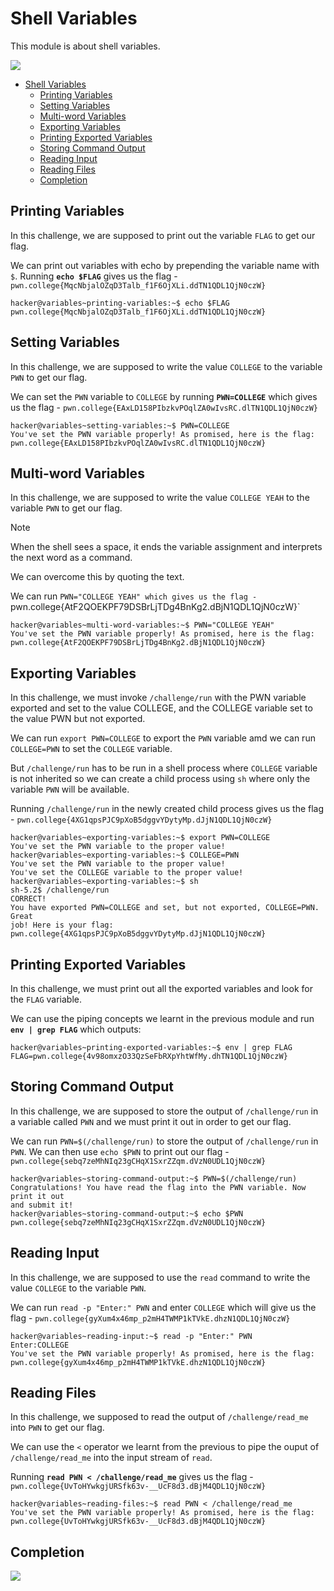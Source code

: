 # Shell Variables

This module is about shell variables.

![](https://i.imgur.com/YP7i5cE.png)

- [Shell Variables](#shell-variables)
  - [Printing Variables](#printing-variables)
  - [Setting Variables](#setting-variables)
  - [Multi-word Variables](#multi-word-variables)
  - [Exporting Variables](#exporting-variables)
  - [Printing Exported Variables](#printing-exported-variables)
  - [Storing Command Output](#storing-command-output)
  - [Reading Input](#reading-input)
  - [Reading Files](#reading-files)
  - [Completion](#completion)

## Printing Variables 

In this challenge, we are supposed to print out the variable `FLAG` to get our flag.

We can print out variables with echo by prepending the variable name with `$`. Running **`echo $FLAG`** gives us the flag - `pwn.college{MqcNbjalOZqD3Talb_f1F6OjXLi.ddTN1QDL1QjN0czW}`

```
hacker@variables~printing-variables:~$ echo $FLAG
pwn.college{MqcNbjalOZqD3Talb_f1F6OjXLi.ddTN1QDL1QjN0czW}
```

## Setting Variables

In this challenge, we are supposed to write the value `COLLEGE` to the variable `PWN` to get our flag.

We can set the `PWN` variable to `COLLEGE` by running **`PWN=COLLEGE`** which gives us the flag - `pwn.college{EAxLD158PIbzkvPOqlZA0wIvsRC.dlTN1QDL1QjN0czW}`

```
hacker@variables~setting-variables:~$ PWN=COLLEGE
You've set the PWN variable properly! As promised, here is the flag:
pwn.college{EAxLD158PIbzkvPOqlZA0wIvsRC.dlTN1QDL1QjN0czW}
```

## Multi-word Variables

In this challenge, we are supposed to write the value `COLLEGE YEAH` to the variable `PWN` to get our flag.

> [!NOTE]
> When the shell sees a space, it ends the variable assignment and interprets the next word as a command.
>
> We can overcome this by quoting the text.

We can run `PWN="COLLEGE YEAH" which gives us the flag - `pwn.college{AtF2QOEKPF79DSBrLjTDg4BnKg2.dBjN1QDL1QjN0czW}`

```
hacker@variables~multi-word-variables:~$ PWN="COLLEGE YEAH"
You've set the PWN variable properly! As promised, here is the flag:
pwn.college{AtF2QOEKPF79DSBrLjTDg4BnKg2.dBjN1QDL1QjN0czW}
```

## Exporting Variables

In this challenge, we must invoke `/challenge/run` with the PWN variable exported and set to the value COLLEGE, and the COLLEGE variable set to the value PWN but not exported.

We can run `export PWN=COLLEGE` to export the `PWN` variable amd we can run `COLLEGE=PWN` to set the `COLLEGE` variable.

But `/challenge/run` has to be run in a shell process where `COLLEGE` variable is not inherited so we can create a child process using `sh` where only the variable `PWN` will be available.

Running `/challenge/run` in the newly created child process gives us the flag - `pwn.college{4XG1qpsPJC9pXoB5dggvYDytyMp.dJjN1QDL1QjN0czW}`

 ```
 hacker@variables~exporting-variables:~$ export PWN=COLLEGE
You've set the PWN variable to the proper value!
hacker@variables~exporting-variables:~$ COLLEGE=PWN
You've set the PWN variable to the proper value!
You've set the COLLEGE variable to the proper value!
hacker@variables~exporting-variables:~$ sh
sh-5.2$ /challenge/run
CORRECT!
You have exported PWN=COLLEGE and set, but not exported, COLLEGE=PWN. Great 
job! Here is your flag:
pwn.college{4XG1qpsPJC9pXoB5dggvYDytyMp.dJjN1QDL1QjN0czW}
```

## Printing Exported Variables

In this challenge, we must print out all the exported variables and look for the `FLAG` variable.

We can use the piping concepts we learnt in the previous module and run **`env | grep FLAG`** which outputs:

```
hacker@variables~printing-exported-variables:~$ env | grep FLAG
FLAG=pwn.college{4v98omxzO33QzSeFbRXpYhtWfMy.dhTN1QDL1QjN0czW}
```

## Storing Command Output 

In this challenge, we are supposed to store the output of `/challenge/run` in a variable called `PWN` and we must print it out in order to get our flag.

We can run `PWN=$(/challenge/run)` to store the output of `/challenge/run` in `PWN`. We can then use `echo $PWN` to print out our flag - `pwn.college{sebq7zeMhNIq23gCHqX1SxrZZqm.dVzN0UDL1QjN0czW}`

```
hacker@variables~storing-command-output:~$ PWN=$(/challenge/run)
Congratulations! You have read the flag into the PWN variable. Now print it out 
and submit it!
hacker@variables~storing-command-output:~$ echo $PWN
pwn.college{sebq7zeMhNIq23gCHqX1SxrZZqm.dVzN0UDL1QjN0czW}
```

## Reading Input

In this challenge, we are supposed to use the `read` command to write the value `COLLEGE` to the variable `PWN`.

We can run `read -p "Enter:" PWN` and enter `COLLEGE` which will give us the flag - `pwn.college{gyXum4x46mp_p2mH4TWMP1kTVkE.dhzN1QDL1QjN0czW}`

```
hacker@variables~reading-input:~$ read -p "Enter:" PWN
Enter:COLLEGE
You've set the PWN variable properly! As promised, here is the flag:
pwn.college{gyXum4x46mp_p2mH4TWMP1kTVkE.dhzN1QDL1QjN0czW}
```

## Reading Files

In this challenge, we supposed to read the output of `/challenge/read_me` into `PWN` to get our flag.

We can use the `<` operator we learnt from the previous to pipe the ouput of `/challenge/read_me` into the input stream of `read`. 

Running **`read PWN < /challenge/read_me`** gives us the flag - `pwn.college{UvToHYwkgjURSfk63v-__UcF8d3.dBjM4QDL1QjN0czW}`

```
hacker@variables~reading-files:~$ read PWN < /challenge/read_me
You've set the PWN variable properly! As promised, here is the flag:
pwn.college{UvToHYwkgjURSfk63v-__UcF8d3.dBjM4QDL1QjN0czW}
```

## Completion

![](https://i.imgur.com/iHZAcsp.png)